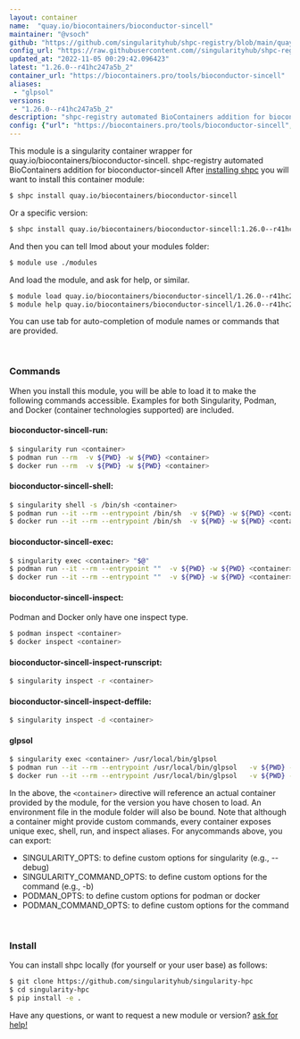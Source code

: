 ```yaml
---
layout: container
name:  "quay.io/biocontainers/bioconductor-sincell"
maintainer: "@vsoch"
github: "https://github.com/singularityhub/shpc-registry/blob/main/quay.io/biocontainers/bioconductor-sincell/container.yaml"
config_url: "https://raw.githubusercontent.com//singularityhub/shpc-registry/main/quay.io/biocontainers/bioconductor-sincell/container.yaml"
updated_at: "2022-11-05 00:29:42.096423"
latest: "1.26.0--r41hc247a5b_2"
container_url: "https://biocontainers.pro/tools/bioconductor-sincell"
aliases:
 - "glpsol"
versions:
 - "1.26.0--r41hc247a5b_2"
description: "shpc-registry automated BioContainers addition for bioconductor-sincell"
config: {"url": "https://biocontainers.pro/tools/bioconductor-sincell", "maintainer": "@vsoch", "description": "shpc-registry automated BioContainers addition for bioconductor-sincell", "latest": {"1.26.0--r41hc247a5b_2": "sha256:a09c3465a040bc9e6e0c205e2efb52bc769f7ab2bc6c124f906fd50737db2124"}, "tags": {"1.26.0--r41hc247a5b_2": "sha256:a09c3465a040bc9e6e0c205e2efb52bc769f7ab2bc6c124f906fd50737db2124"}, "docker": "quay.io/biocontainers/bioconductor-sincell", "aliases": {"glpsol": "/usr/local/bin/glpsol"}}
---
```


This module is a singularity container wrapper for quay.io/biocontainers/bioconductor-sincell.
shpc-registry automated BioContainers addition for bioconductor-sincell
After [installing shpc](#install) you will want to install this container module:


```bash
$ shpc install quay.io/biocontainers/bioconductor-sincell
```

Or a specific version:

```bash
$ shpc install quay.io/biocontainers/bioconductor-sincell:1.26.0--r41hc247a5b_2
```

And then you can tell lmod about your modules folder:

```bash
$ module use ./modules
```

And load the module, and ask for help, or similar.

```bash
$ module load quay.io/biocontainers/bioconductor-sincell/1.26.0--r41hc247a5b_2
$ module help quay.io/biocontainers/bioconductor-sincell/1.26.0--r41hc247a5b_2
```

You can use tab for auto-completion of module names or commands that are provided.

<br>

### Commands

When you install this module, you will be able to load it to make the following commands accessible.
Examples for both Singularity, Podman, and Docker (container technologies supported) are included.

#### bioconductor-sincell-run:

```bash
$ singularity run <container>
$ podman run --rm  -v ${PWD} -w ${PWD} <container>
$ docker run --rm  -v ${PWD} -w ${PWD} <container>
```

#### bioconductor-sincell-shell:

```bash
$ singularity shell -s /bin/sh <container>
$ podman run --it --rm --entrypoint /bin/sh  -v ${PWD} -w ${PWD} <container>
$ docker run --it --rm --entrypoint /bin/sh  -v ${PWD} -w ${PWD} <container>
```

#### bioconductor-sincell-exec:

```bash
$ singularity exec <container> "$@"
$ podman run --it --rm --entrypoint ""  -v ${PWD} -w ${PWD} <container> "$@"
$ docker run --it --rm --entrypoint ""  -v ${PWD} -w ${PWD} <container> "$@"
```

#### bioconductor-sincell-inspect:

Podman and Docker only have one inspect type.

```bash
$ podman inspect <container>
$ docker inspect <container>
```

#### bioconductor-sincell-inspect-runscript:

```bash
$ singularity inspect -r <container>
```

#### bioconductor-sincell-inspect-deffile:

```bash
$ singularity inspect -d <container>
```


#### glpsol

```bash
$ singularity exec <container> /usr/local/bin/glpsol
$ podman run --it --rm --entrypoint /usr/local/bin/glpsol   -v ${PWD} -w ${PWD} <container> -c " $@"
$ docker run --it --rm --entrypoint /usr/local/bin/glpsol   -v ${PWD} -w ${PWD} <container> -c " $@"
```



In the above, the `<container>` directive will reference an actual container provided
by the module, for the version you have chosen to load. An environment file in the
module folder will also be bound. Note that although a container
might provide custom commands, every container exposes unique exec, shell, run, and
inspect aliases. For anycommands above, you can export:

 - SINGULARITY_OPTS: to define custom options for singularity (e.g., --debug)
 - SINGULARITY_COMMAND_OPTS: to define custom options for the command (e.g., -b)
 - PODMAN_OPTS: to define custom options for podman or docker
 - PODMAN_COMMAND_OPTS: to define custom options for the command

<br>

### Install

You can install shpc locally (for yourself or your user base) as follows:

```bash
$ git clone https://github.com/singularityhub/singularity-hpc
$ cd singularity-hpc
$ pip install -e .
```

Have any questions, or want to request a new module or version? [ask for help!](https://github.com/singularityhub/singularity-hpc/issues)